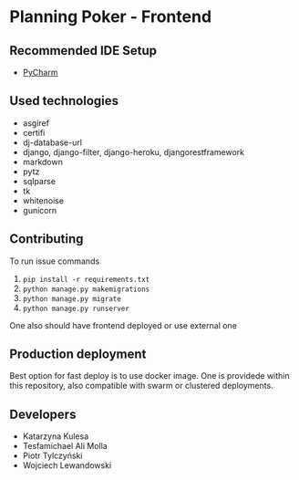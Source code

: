 # Planning Poker - Frontend

## Recommended IDE Setup

- [PyCharm]([https://code.visualstudio.com/](https://www.jetbrains.com/pycharm/promo/?source=google&medium=cpc&campaign=14124132618&term=pycharm&gclid=Cj0KCQjwhqaVBhCxARIsAHK1tiOZIl0CoH868PpPCvRsSCbQucSX12qgHaowo9kBdEoI8VNq-5RIQnEaAjJNEALw_wcB))

## Used technologies
- asgiref
- certifi
- dj-database-url
- django, django-filter, django-heroku, djangorestframework
- markdown
- pytz
- sqlparse
- tk
- whitenoise
- gunicorn

## Contributing
To run issue commands
1. `pip install -r requirements.txt`
2. `python manage.py makemigrations`
3. `python manage.py migrate`
4. `python manage.py runserver`

One also should have frontend deployed or use external one

## Production deployment
Best option for fast deploy is to use docker image. One is providede within this repository, also compatible with swarm or clustered deployments.

## Developers
- Katarzyna Kulesa
- Tesfamichael Ali Molla
- Piotr Tylczyński
- Wojciech Lewandowski
